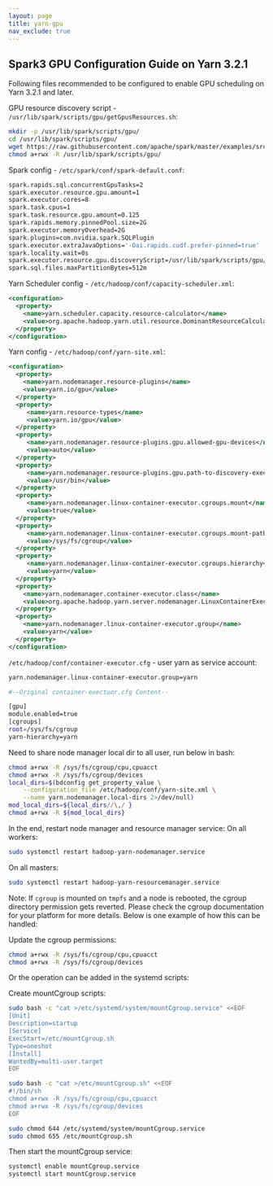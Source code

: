 ```yaml
---
layout: page
title: yarn-gpu
nav_exclude: true
---
```


## Spark3 GPU Configuration Guide on Yarn 3.2.1 

Following files recommended to be configured to enable GPU scheduling on Yarn 3.2.1 and later. 

GPU resource discovery script - `/usr/lib/spark/scripts/gpu/getGpusResources.sh`:
```bash
mkdir -p /usr/lib/spark/scripts/gpu/
cd /usr/lib/spark/scripts/gpu/
wget https://raw.githubusercontent.com/apache/spark/master/examples/src/main/scripts/getGpusResources.sh
chmod a+rwx -R /usr/lib/spark/scripts/gpu/
```

Spark config - `/etc/spark/conf/spark-default.conf`:
```bash
spark.rapids.sql.concurrentGpuTasks=2
spark.executor.resource.gpu.amount=1
spark.executor.cores=8
spark.task.cpus=1
spark.task.resource.gpu.amount=0.125
spark.rapids.memory.pinnedPool.size=2G
spark.executor.memoryOverhead=2G
spark.plugins=com.nvidia.spark.SQLPlugin
spark.executor.extraJavaOptions='-Dai.rapids.cudf.prefer-pinned=true'
spark.locality.wait=0s
spark.executor.resource.gpu.discoveryScript=/usr/lib/spark/scripts/gpu/getGpusResources.sh # this match the location of discovery script
spark.sql.files.maxPartitionBytes=512m
```

Yarn Scheduler config - `/etc/hadoop/conf/capacity-scheduler.xml`:
```xml
<configuration>
  <property>
    <name>yarn.scheduler.capacity.resource-calculator</name>     
    <value>org.apache.hadoop.yarn.util.resource.DominantResourceCalculator</value>
  </property>
</configuration>
```

Yarn config - `/etc/hadoop/conf/yarn-site.xml`:
```xml
<configuration>
  <property>
    <name>yarn.nodemanager.resource-plugins</name>
    <value>yarn.io/gpu</value>
  </property>
  <property>
     <name>yarn.resource-types</name>
     <value>yarn.io/gpu</value>
  </property>
  <property>
     <name>yarn.nodemanager.resource-plugins.gpu.allowed-gpu-devices</name>
     <value>auto</value>
  </property>
  <property>
     <name>yarn.nodemanager.resource-plugins.gpu.path-to-discovery-executables</name>
     <value>/usr/bin</value>
  </property>
  <property>
     <name>yarn.nodemanager.linux-container-executor.cgroups.mount</name>
     <value>true</value>
  </property>
  <property>
     <name>yarn.nodemanager.linux-container-executor.cgroups.mount-path</name>
     <value>/sys/fs/cgroup</value>
  </property>
  <property>
     <name>yarn.nodemanager.linux-container-executor.cgroups.hierarchy</name>
     <value>yarn</value>
  </property>
  <property>
    <name>yarn.nodemanager.container-executor.class</name>
    <value>org.apache.hadoop.yarn.server.nodemanager.LinuxContainerExecutor</value>
  </property>
  <property>
    <name>yarn.nodemanager.linux-container-executor.group</name>
    <value>yarn</value>
  </property>
</configuration>
```

`/etc/hadoop/conf/container-executor.cfg` - user yarn as service account:
```bash
yarn.nodemanager.linux-container-executor.group=yarn

#--Original container-exectuor.cfg Content--

[gpu]
module.enabled=true
[cgroups]
root=/sys/fs/cgroup
yarn-hierarchy=yarn
```

Need to share node manager local dir to all user, run below in bash:
```bash
chmod a+rwx -R /sys/fs/cgroup/cpu,cpuacct
chmod a+rwx -R /sys/fs/cgroup/devices
local_dirs=$(bdconfig get_property_value \
    --configuration_file /etc/hadoop/conf/yarn-site.xml \
    --name yarn.nodemanager.local-dirs 2>/dev/null)
mod_local_dirs=${local_dirs//\,/ }
chmod a+rwx -R ${mod_local_dirs}
```

In the end, restart node manager and resource manager service:
On all workers:
```bash
sudo systemctl restart hadoop-yarn-nodemanager.service
```
On all masters:
```bash
sudo systemctl restart hadoop-yarn-resourcemanager.service
```

Note: If `cgroup` is mounted on `tmpfs` and a node is rebooted,
the cgroup directory permission gets reverted. Please check the 
cgroup documentation for your platform for more details.
Below is one example of how this can be handled:

Update the cgroup permissions:
```bash
chmod a+rwx -R /sys/fs/cgroup/cpu,cpuacct
chmod a+rwx -R /sys/fs/cgroup/devices
```
Or the operation can be added in the systemd scripts:

Create mountCgroup scripts:
```bash
sudo bash -c "cat >/etc/systemd/system/mountCgroup.service" <<EOF
[Unit]
Description=startup
[Service]
ExecStart=/etc/mountCgroup.sh
Type=oneshot
[Install]
WantedBy=multi-user.target
EOF

sudo bash -c "cat >/etc/mountCgroup.sh" <<EOF
#!/bin/sh
chmod a+rwx -R /sys/fs/cgroup/cpu,cpuacct
chmod a+rwx -R /sys/fs/cgroup/devices
EOF

sudo chmod 644 /etc/systemd/system/mountCgroup.service
sudo chmod 655 /etc/mountCgroup.sh
```

Then start the mountCgroup service:
```bash
systemctl enable mountCgroup.service
systemctl start mountCgroup.service
```